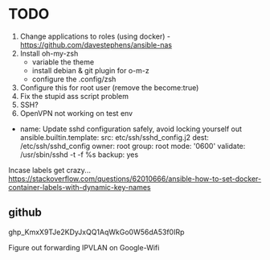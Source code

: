 # TODO

1. Change applications to roles (using docker) - https://github.com/davestephens/ansible-nas
2. Install oh-my-zsh
   - variable the theme
   - install debian & git plugin for o-m-z
   - configure the .config/zsh
3. Configure this for root user (remove the become:true)
4. Fix the stupid ass script problem
5. SSH?
6. OpenVPN not working on test env

- name: Update sshd configuration safely, avoid locking yourself out
  ansible.builtin.template:
  src: etc/ssh/sshd_config.j2
  dest: /etc/ssh/sshd_config
  owner: root
  group: root
  mode: '0600'
  validate: /usr/sbin/sshd -t -f %s
  backup: yes

Incase labels get crazy...
https://stackoverflow.com/questions/62010666/ansible-how-to-set-docker-container-labels-with-dynamic-key-names

## github

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

Figure out forwarding IPVLAN on Google-Wifi
